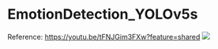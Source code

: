 # EmotionDetection_YOLOv5s
Reference: https://youtu.be/tFNJGim3FXw?feature=shared
<img src="https://i.ytimg.com/vi/XJ6x4SrkNKI/mqdefault.jpg">
